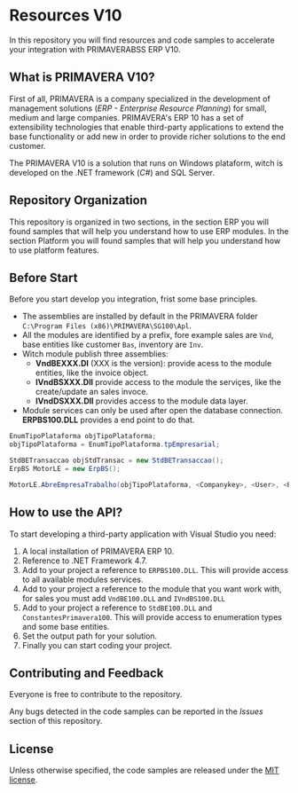 # Resources V10

In this repository you will find resources and code samples to accelerate your integration with PRIMAVERABSS ERP V10.

## What is PRIMAVERA V10?

First of all, PRIMAVERA is a company specialized in the development of management solutions (*ERP - Enterprise Resource Planning*) for small, medium and large companies. PRIMAVERA's ERP 10 has a set of extensibility technologies that enable third-party applications to extend the base functionality or add new in order to provide richer solutions to the end customer.

The PRIMAVERA V10 is a solution that runs on Windows plataform, witch is developed on the .NET framework (*C#*) and SQL Server.

## Repository Organization

This repository is organized in two sections, in the section ERP you will found samples that will help you understand how to use ERP modules. In the section Platform you will found samples that will help you understand how to use platform features.

## Before Start

Before you start develop you integration, frist some base principles.

* The assemblies are installed by default in the PRIMAVERA folder `C:\Program Files (x86)\PRIMAVERA\SG100\Apl`.
* All the modules are identified by a prefix, fore example sales are `Vnd`, base entities like customer `Bas`, inventory are `Inv`.
* Witch module publish three assemblies:
    * **VndBEXXX.Dl** (XXX is the version): provide acess to the module entities, like the invoice object.
    * **IVndBSXXX.Dll** provide access to the module the serviçes, like the create/update an sales invoce.
    * **IVndDSXXX.Dll** provides access to the module data layer.
* Module services can only be used after open the database connection. **ERPBS100.DLL** provides a end point to do that.

```csharp
EnumTipoPlataforma objTipoPlataforma;
objTipoPlataforma = EnumTipoPlataforma.tpEmpresarial;

StdBETransaccao objStdTransac = new StdBETransaccao();
ErpBS MotorLE = new ErpBS();

MotorLE.AbreEmpresaTrabalho(objTipoPlataforma, <Companykey>, <User>, <Password>, objStdTransac, "Default");
```

## How to use the API?

To start developing a third-party application with Visual Studio you need:

1. A local installation of PRIMAVERA ERP 10.
2. Reference to .NET Framework 4.7.
3. Add to your project a reference to `ERPBS100.DLL`. This will provide access to all available modules services.
4. Add to your project a reference to the module that you want work with, for sales you must add `VndBE100.DLL` and `IVndBS100.DLL`
5. Add to your project a reference to `StdBE100.DLL` and `ConstantesPrimavera100`. This will provide access to enumeration types and some base entities.
6. Set the output path for your solution.
7. Finally you can start coding your project.

## Contributing and Feedback
Everyone is free to contribute to the repository.

Any bugs detected in the code samples can be reported in the *Issues* section of this repository.

## License

Unless otherwise specified, the code samples are released under the [MIT license](https://pt.wikipedia.org/wiki/Licen%C3%A7a_MIT).
